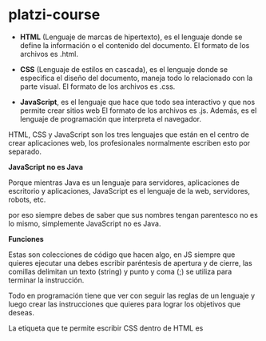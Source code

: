 # platzi-course

* **HTML** (Lenguaje de marcas de hipertexto), es el lenguaje donde se define la información o el contenido del documento. El formato de los archivos es .html.

* **CSS** (Lenguaje de estilos en cascada), es el lenguaje donde se especifica el diseño del documento, maneja todo lo relacionado con la parte visual. El formato de los archivos es .css.

* **JavaScript**, es el lenguaje que hace que todo sea interactivo y que nos permite crear sitios web El formato de los archivos es .js. Además, es el lenguaje de programación que interpreta el navegador.

HTML, CSS y JavaScript son los tres lenguajes que están en el centro de crear aplicaciones web, los profesionales normalmente escriben esto por separado.

**JavaScript no es Java**

Porque mientras Java es un lenguaje para servidores, aplicaciones de escritorio y aplicaciones, JavaScript es el lenguaje de la web, servidores, robots, etc.

por eso siempre debes de saber que sus nombres tengan parentesco no es lo mismo, simplemente JavaScript no es Java.

**Funciones**

Estas son colecciones de código que hacen algo, en JS siempre que quieres ejecutar una debes escribir paréntesis de apertura y de cierre, las comillas delimitan un texto (string) y punto y coma (;) se utiliza para terminar la instrucción.

Todo en programación tiene que ver con seguir las reglas de un lenguaje y luego crear las instrucciones que quieres para lograr los objetivos que deseas.

La etiqueta que te permite escribir CSS dentro de HTML es <style>, se coloca dentro de head. La etiqueta para escribir JS dentro de HTML es <script>, se coloca antes de terminar el body.

En HTMl Los títulos se pueden agregar con la etiquetas h1,h2,h3,h4,h5,h6.

* La consola nos sirve para saber el estado de las variables.
 
* Cuando tienen un valor en comillas("") es un texto.

* Puedes usar la función prompt para recibir datos del usuario.

* Concatenar es unir cadenas de texto a variables.

* El nombre de los archivos deberían seguir las mismas reglas que los nombres de variables

* El código debería ser fácil de leer

* Los bloques de codigo no terminan en ;.

* Para aprender programacion debes de practicar es muy importante.

**Objetos** estos son como envolturas para código.

**El navegador tiene algunos nativos cómo:**

**Navigator:** El objeto que contiene las funciones del navegador, también te permite acceder también al sistema operativo como el gps, guardar datos en el disco duro, etc.

**Window:** El objeto que maneja cada una de las pestañas.

**Document:** El objeto que contiene todo lo que vemos dentro de nuestra página.

DOM (Document Object Model) es la forma en que internamente el navegador organiza todo el HTML dentro de una estructura de árbol.

**Los objetos contienen**

**Métodos:** funciones dentro de un objeto.

**Atributo o propiedad:** variables internas que almacenan valores.

Los **ciclos** son piezas de código que se repiten hasta que se cumple una condición.

**Eventos** son funciones que suceden cuando algo ocurre,  sucesos cómo un click, pulsar una tecla, colocar el mouse sobre un botón, etc.

* Math.floor() devuelve el número entero por debajo de los decimales.

* Math.ceil() devuelve el siguiente número entero arriba de los decimales

* Math.random() devuelve un número aleatorio de 0 a 0.999..

**insertar images en canvas**

* Debemos agregar la imagen en el evento load del objeto.
 
* Debemos usar el método .drawImage del canvas para insertar la imagen.
 
* Canvas dibuja siempre encima del último objeto.

 